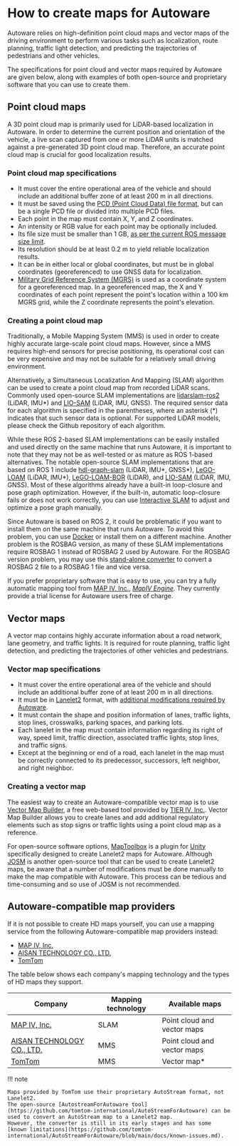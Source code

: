 # How to create maps for Autoware

Autoware relies on high-definition point cloud maps and vector maps of the driving environment to perform various tasks such as localization, route planning, traffic light detection, and predicting the trajectories of pedestrians and other vehicles.

The specifications for point cloud and vector maps required by Autoware are given below, along with examples of both open-source and proprietary software that you can use to create them.

## Point cloud maps

A 3D point cloud map is primarily used for LiDAR-based localization in Autoware. In order to determine the current position and orientation of the vehicle, a live scan captured from one or more LiDAR units is matched against a pre-generated 3D point cloud map. Therefore, an accurate point cloud map is crucial for good localization results.

### Point cloud map specifications

- It must cover the entire operational area of the vehicle and should include an additional buffer zone of at least 200 m in all directions.
- It must be saved using the [PCD (Point Cloud Data) file format](https://pointclouds.org/documentation/tutorials/pcd_file_format.html), but can be a single PCD file or divided into multiple PCD files.
- Each point in the map must contain X, Y, and Z coordinates.
- An intensity or RGB value for each point may be optionally included.
- Its file size must be smaller than 1 GB, [as per the current ROS message size limit](https://github.com/ros/ros_comm/issues/902).
- Its resolution should be at least 0.2 m to yield reliable localization results.
- It can be in either local or global coordinates, but must be in global coordinates (georeferenced) to use GNSS data for localization.
- [Military Grid Reference System (MGRS)](https://en.wikipedia.org/wiki/Military_Grid_Reference_System) is used as a coordinate system for a georeferenced map. In a georeferenced map, the X and Y coordinates of each point represent the point's location within a 100 km MGRS grid, while the Z coordinate represents the point's elevation.

### Creating a point cloud map

Traditionally, a Mobile Mapping System (MMS) is used in order to create highly accurate large-scale point cloud maps. However, since a MMS requires high-end sensors for precise positioning, its operational cost can be very expensive and may not be suitable for a relatively small driving environment.

Alternatively, a Simultaneous Localization And Mapping (SLAM) algorithm can be used to create a point cloud map from recorded LiDAR scans. Commonly used open-source SLAM implementations are [lidarslam-ros2](https://github.com/rsasaki0109/lidarslam_ros2) (LiDAR, IMU\*) and [LIO-SAM](https://github.com/TixiaoShan/LIO-SAM/tree/ros2) (LiDAR, IMU, GNSS). The required sensor data for each algorithm is specified in the parentheses, where an asterisk (\*) indicates that such sensor data is optional. For supported LiDAR models, please check the Github repository of each algorithm.

While these ROS 2-based SLAM implementations can be easily installed and used directly on the same machine that runs Autoware, it is important to note that they may not be as well-tested or as mature as ROS 1-based alternatives. The notable open-source SLAM implementations that are based on ROS 1 include [hdl-graph-slam](https://github.com/koide3/hdl_graph_slam) (LiDAR, IMU\*, GNSS\*), [LeGO-LOAM](https://github.com/facontidavide/LeGO-LOAM-BOR) (LiDAR, IMU\*), [LeGO-LOAM-BOR](https://github.com/RobustFieldAutonomyLab/LeGO-LOAM) (LiDAR), and [LIO-SAM](https://github.com/TixiaoShan/LIO-SAM) (LiDAR, IMU, GNSS).
Most of these algorithms already have a built-in loop-closure and pose graph optimization. However, if the built-in, automatic loop-closure fails or does not work correctly, you can use [Interactive SLAM](https://github.com/SMRT-AIST/interactive_slam) to adjust and optimize a pose graph manually.

Since Autoware is based on ROS 2, it could be problematic if you want to install them on the same machine that runs Autoware. To avoid this problem, you can use [Docker](https://www.docker.com/) or install them on a different machine. Another problem is the ROSBAG version, as many of these SLAM implementations require ROSBAG 1 instead of ROSBAG 2 used by Autoware. For the ROSBAG version problem, you may use this [stand-alone converter](https://gitlab.com/MapIV/rosbags) to convert a ROSBAG 2 file to a ROSBAG 1 file and vice versa.

If you prefer proprietary software that is easy to use, you can try a fully automatic mapping tool from [MAP IV, Inc.](https://www.map4.jp/), [_MapIV Engine_](https://www.map4.jp/map4_engine_en). They currently provide a trial license for Autoware users free of charge.

## Vector maps

A vector map contains highly accurate information about a road network, lane geometry, and traffic lights. It is required for route planning, traffic light detection, and predicting the trajectories of other vehicles and pedestrians.

### Vector map specifications

- It must cover the entire operational area of the vehicle and should include an additional buffer zone of at least 200 m in all directions.
- It must be in [Lanelet2](https://github.com/fzi-forschungszentrum-informatik/Lanelet2) format, with [additional modifications required by Autoware](https://github.com/autowarefoundation/autoware.universe/blob/main/map/lanelet2_extension/docs/lanelet2_format_extension.md).
- It must contain the shape and position information of lanes, traffic lights, stop lines, crosswalks, parking spaces, and parking lots.
- Each lanelet in the map must contain information regarding its right of way, speed limit, traffic direction, associated traffic lights, stop lines, and traffic signs.
- Except at the beginning or end of a road, each lanelet in the map must be correctly connected to its predecessor, successors, left neighbor, and right neighbor.

### Creating a vector map

The easiest way to create an Autoware-compatible vector map is to use [Vector Map Builder](https://tools.tier4.jp/vector_map_builder/), a free web-based tool provided by [TIER IV, Inc.](https://www.tier4.jp/). 
Vector Map Builder allows you to create lanes and add additional regulatory elements such as stop signs or traffic lights using a point cloud map as a reference.

For open-source software options, [MapToolbox](https://github.com/autocore-ai/MapToolbox) is a plugin for [Unity](https://unity.com/) specifically designed to create Lanelet2 maps for Autoware.
Although [JOSM](https://josm.openstreetmap.de/) is another open-source tool that can be used to create Lanelet2 maps, be aware that a number of modifications must be done manually to make the map compatible with Autoware. This process can be tedious and time-consuming and so use of JOSM is not recommended.

## Autoware-compatible map providers

If it is not possible to create HD maps yourself, you can use a mapping service from the following Autoware-compatible map providers instead:

- [MAP IV, Inc.](https://www.map4.jp/)
- [AISAN TECHNOLOGY CO., LTD.](https://www.aisantec.co.jp/)
- [TomTom](https://www.tomtom.com/)

The table below shows each company's mapping technology and the types of HD maps they support.

| **Company**                                               | **Mapping technology** | **Available maps**          |
| --------------------------------------------------------- | ---------------------- | --------------------------- |
| [MAP IV, Inc.](https://www.map4.jp/)                      | SLAM                   | Point cloud and vector maps |
| [AISAN TECHNOLOGY CO., LTD.](https://www.aisantec.co.jp/) | MMS                    | Point cloud and vector maps |
| [TomTom](https://www.tomtom.com/)                         | MMS                    | Vector map\*                |

!!! note

    Maps provided by TomTom use their proprietary AutoStream format, not Lanelet2.
    The open-source [AutostreamForAutoware tool](https://github.com/tomtom-international/AutoStreamForAutoware) can be used to convert an AutoStream map to a Lanelet2 map.
    However, the converter is still in its early stages and has some [known limitations](https://github.com/tomtom-international/AutoStreamForAutoware/blob/main/docs/known-issues.md).
